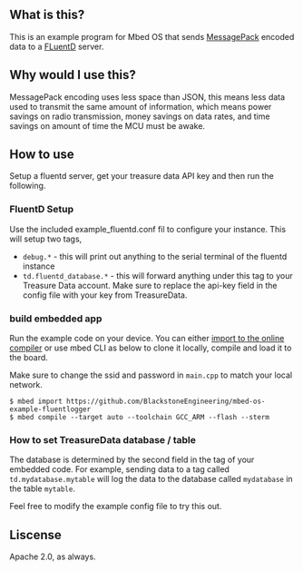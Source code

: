 ## What is this? 
This is an example program for Mbed OS that sends [MessagePack](https://msgpack.org/) encoded data to a [FLuentD](https://www.fluentd.org/) server. 

## Why would I use this? 
MessagePack encoding uses less space than JSON, this means less data used to transmit the same amount of information, which means power savings on radio transmission, money savings on data rates, and time savings on amount of time the MCU must be awake. 

## How to use
Setup a fluentd server, get your treasure data API key and then run the following. 

### FluentD Setup
Use the included example_fluentd.conf fil to configure your instance. This will setup two tags, 
- `debug.*` - this will print out anything to the serial terminal of the fluentd instance
- `td.fluentd_database.*` - this will forward anything under this tag to your Treasure Data account. Make sure to replace the api-key field in the config file with your key from TreasureData. 

### build embedded app
Run the example code on your device. You can either [import to the online compiler](http://os.mbed.com/compiler/?import=https%3A%2F%2Fgithub.com%2FBlackstoneEngineering%2Fmbed-os-example-fluentlogger) or use mbed CLI as below to clone it locally, compile and load it to the board. 

Make sure to change the ssid and password in `main.cpp` to match your local network. 

```shell
$ mbed import https://github.com/BlackstoneEngineering/mbed-os-example-fluentlogger 
$ mbed compile --target auto --toolchain GCC_ARM --flash --sterm
```

### How to set TreasureData database / table
The database is determined by the second field in the tag of your embedded code.
For example, sending data to a tag called `td.mydatabase.mytable` will log the data to the database called `mydatabase` in the table `mytable`. 

Feel free to modify the example config file to try this out. 

## Liscense
Apache 2.0, as always.